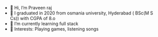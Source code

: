 - 👋 Hi, I’m Praveen raj
- 👀 I graduated in 2020 from osmania university, Hyderabad ( BSc(M S Cs)) with CGPA of 8.o
- 🌱 I’m currently learning full stack  
- 💞️ Interests: Playing games, listening songs 

<!---
praveen-raj-143/praveen-raj-143 is a ✨ special ✨ repository because its `README.md` (this file) appears on your GitHub profile.
You can click the Preview link to take a look at your changes.
--->
